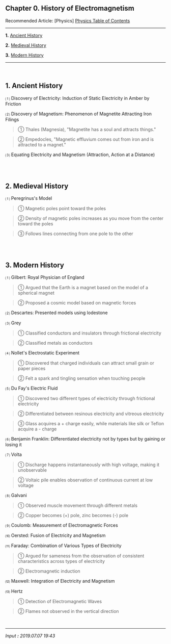 ## **Chapter 0. History of Electromagnetism**

Recommended Article: [Physics] [Physics Table of Contents](https://jb243.github.io/pages/725)

---

**1.** [Ancient History](#1-ancient-history)

**2.** [Medieval History](#2-medieval-history)

**3.** [Modern History](#3-modern-history)

---

<br>

## **1\. Ancient History**

 ⑴ Discovery of Electricity: Induction of Static Electricity in Amber by Friction

 ⑵ Discovery of Magnetism: Phenomenon of Magnetite Attracting Iron Filings

> ① Thales (Magnesia), "Magnetite has a soul and attracts things."

> ② Empedocles, "Magnetic effluvium comes out from iron and is attracted to a magnet."

 ⑶ Equating Electricity and Magnetism (Attraction, Action at a Distance)

<br>

<br>

## **2. Medieval History**

 ⑴ Peregrinus's Model

> ① Magnetic poles point toward the poles

> ② Density of magnetic poles increases as you move from the center toward the poles

> ③ Follows lines connecting from one pole to the other

<br>

<br>

## **3\. Modern History**

 ⑴ Gilbert: Royal Physician of England

> ① Argued that the Earth is a magnet based on the model of a spherical magnet

> ② Proposed a cosmic model based on magnetic forces

 ⑵ Descartes: Presented models using lodestone

 ⑶ Grey

> ① Classified conductors and insulators through frictional electricity

> ② Classified metals as conductors

 ⑷ Nollet's Electrostatic Experiment

> ① Discovered that charged individuals can attract small grain or paper pieces

> ② Felt a spark and tingling sensation when touching people

 ⑸ Du Fay's Electric Fluid

> ① Discovered two different types of electricity through frictional electricity

> ② Differentiated between resinous electricity and vitreous electricity

> ③ Glass acquires a + charge easily, while materials like silk or Teflon acquire a - charge

 ⑹ Benjamin Franklin: Differentiated electricity not by types but by gaining or losing it

 ⑺ Volta

> ① Discharge happens instantaneously with high voltage, making it unobservable

> ② Voltaic pile enables observation of continuous current at low voltage

 ⑻ Galvani

> ① Observed muscle movement through different metals

> ② Copper becomes (+) pole, zinc becomes (-) pole

 ⑼ Coulomb: Measurement of Electromagnetic Forces

 ⑽ Oersted: Fusion of Electricity and Magnetism

 ⑾ Faraday: Combination of Various Types of Electricity

> ① Argued for sameness from the observation of consistent characteristics across types of electricity

> ② Electromagnetic induction

 ⑿ Maxwell: Integration of Electricity and Magnetism

 ⒀ Hertz

> ① Detection of Electromagnetic Waves

> ② Flames not observed in the vertical direction

<br>

---

_Input **:** 2019.07.07 19:43_
